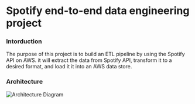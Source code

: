# Spotify end-to-end data engineering project

### Intorduction
The purpose of this project is to build an ETL pipeline by using the Spotify API on AWS. it will extract the data from Spotify API, transform it to a desired format, and load it it into an AWS data store.

### Architecture
![Architecture Diagram]([https://myoctocat.com/assets/images/base-octocat.svg](https://github.com/mtmehmood/spotify-end-to-end-data-engineering-project/blob/main/Spotify_ETL_diagram.png))
